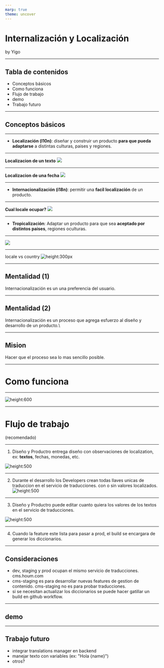 ```yaml
---
marp: true
theme: uncover
---
```


# Internalización y Localización
by Yigo

---
## Tabla de contenidos
* Conceptos básicos
* Como funciona
* Flujo de trabajo
* demo
* Trabajo futuro
---
## Conceptos básicos
---
* **Localización (l10n)**: diseñar y construir un producto **para que pueda adaptarse** a distintas culturas, paises y regiones.
---
**Localizacion de un texto**
![](images/localization-text-example.png)

---
**Localizacion de una fecha**
![](images/localization-date-example.png)

---
* **Internacionalización (i18n)**: permitir una **facil localización** de un producto.
---
**Cual locale ocupar?**
![](images/internationalization-text-example.png)

---
* **Tropicalización**: Adaptar un producto para que sea **aceptado por distintos paises**, regiones oculturas.
---
![](images/tropizalization-example.png)

---
locale vs country
![height:300px](images/locale-vs-country.png)

---
## Mentalidad (1)
Internacionalización es un una preferencia del usuario.

---
## Mentalidad (2)
Internacionalización es un proceso que agrega esfuerzo al diseño y desarrollo de un producto.\

---
## Mision
Hacer que el proceso sea lo mas sencillo posible.

---
# Como funciona
---
![height:600](images/how-it-works.png)

---
# Flujo de trabajo
(recomendado)

---

1. Diseño y Productro entrega diseño con observaciones de localization, ex: **textos**, fechas, monedas, etc.

![height:500](images/workflow-1.png)

---

2. Durante el desarrollo los Developers crean todas llaves unicas de traduccion en el servicio de traducciones. con o sin valores localizados.
![height:500](images/workflow-2.png)

---

3. Diseño y Productro puede editar cuanto quiera los valores de los textos en el servicio de traducciones.

![height:500](images/workflow-3.png)

---

4. Cuando la feature este lista para pasar a prod, el build se encargara de generar los diccionarios.

---
## Consideraciones

* dev, staging y prod ocupan el mismo servicio de traducciones. cms.houm.com
* cms-staging es para desarrollar nuevas features de gestion de contenido. cms-staging no es para probar traducciones.
* si se necesitan actualizar los diccionarios se puede hacer gatillar un build en github workflow.
---
## demo
---
## Trabajo futuro
* integrar translations manager en backend
* manejar texto con variables (ex: "Hola {name}")
* otros?